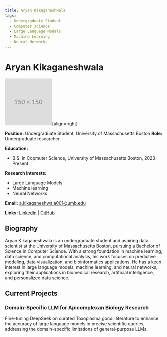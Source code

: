 ```yaml
---
title: Aryan Kikaganeshwala
tags:
  - Undergraduate Student
  - Computer science
  - Large Language Models
  - Machine Learning
  - Neural Networks
---
```


# Aryan Kikaganeshwala

![Aryan Kikaganeshwala](/assets/images/people/placeholder.png){align=right}

**Position:** Undergraduate Student, University of Massachusetts Boston 
**Role:** Undergraduate researcher

**Education:**

- B.S. in Copmuter Science, University of Massachusetts Boston, 2023-Present

**Research Interests:** 

- Large Language Models
- Machine learning 
- Neural Networks


**Email:** [a.kikaganeshwala001@umb.edu](mailto:a.kikaganeshwala001@umb.edu)  

**Links:**
[LinkedIn](https://www.linkedin.com/in/aryankikaganeshwala13/) | 
[GitHub](https://github.com/aryankika1604)

## Biography

Aryan Kikaganeshwala is an undergraduate student and aspiring data scientist at the University of Massachusetts Boston, pursuing a Bachelor of Science in Computer Science. With a strong foundation in machine learning, data science, and computational analysis, his work focuses on predictive modeling, data visualization, and bioinformatics applications. He has a keen interest in large language models, machine learning, and neural networks, exploring their applications in biomedical research, artificial intelligence, and personalized data science.


## Current Projects

### Domain-Specific LLM for Apicomplexan Biology Research
Fine-tuning DeepSeek on curated Toxoplasma gondii literature to enhance the accuracy of large language models in precise scientific queries, addressing the domain-specific limitations of general-purpose LLMs.


